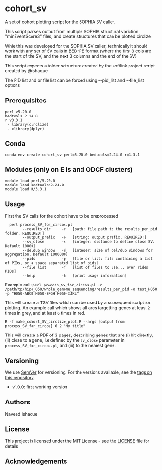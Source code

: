# cohort_sv

A set of cohort plotting script for the SOPHIA SV caller.

This script parses output from multiple SOPHIA structural variation "minEventScore3" files, and create structures that can be plotted circlize

Whie this was developed for the SOPHIA SV caller, technically it should work with any set of SV calls in BED-PE format (where the first 3 cols are the start of the SV, and the next 3 columns and the end of the SV)

This script expects a folder sctructure created by the softlink project script created by @ishaque

The PID list and or file list can be forced using --pid_list and --file_list options

## Prerequisites

```
perl v5.20.0
bedtools 2.24.0
r v3.3.1
 - library(circlize)
 - xlibrary(dplyr)
```

## Conda

`conda env create cohort_sv perl=5.20.0 bedtools=2.24.0 r=3.3.1` 

## Modules (only on Eils and ODCF clusters)

```
module load perl/5.20.0
module load bedtools/2.24.0
module load R/3.3.1
```

## Usage

First the SV calls for the cohort have to be preprocessed

```
  perl process_SV_for_circos.pl
		--results_dir     -r   [path: file path to the results_per_pid folder. REQUIRED!]
		--output_prefix   -o   [string: output prefix. REQUIRED!]
		--sv_close        -s   [integer: distance to define close SV. Default 10000]
		--deldup_window   -d   [integer: size of del/dup windows for aggregation. Default 1000000]
		--pids            -p   [file or list: file containing a list of PIDs, or a space separated list of pids]
		--file_list       -f   [list of files to use... over rides PIDs]
		--help            -h   [print usage information]
```

Example call: `perl process_SV_for_circos.pl -r /path/tp/hipo_050/whole_genome_sequencing/results_per_pid -o test_H050 -p "H050-ABCD H050-EFGH H050-IJKL" `

This will create a TSV files which can be used by a subsequent script for plotting. An example call which shows all arcs targetting genes at least `2` times in grey, and at least `6` times in red.

```
R -f make_cohort_SV_circlize_plot.R --args [output from process_SV_for_circos] 6 2 "My title"
```

This will create a PDF of 3 pages, describing genes that are (i) hit directly, (ii) close to a gene, i.e defined by the `sv_close` parameter in `process_SV_for_circos.pl`, and (iii) to the nearest gene.

## Versioning

We use [SemVer](http://semver.org/) for versioning. For the versions available, see the [tags on this repository](https://github.com/your/project/tags).
 - v1.0.0: first working version

## Authors

Naveed Ishaque

## License

This project is licensed under the MIT License - see the [LICENSE](LICENSE) file for details

## Acknowledgements
